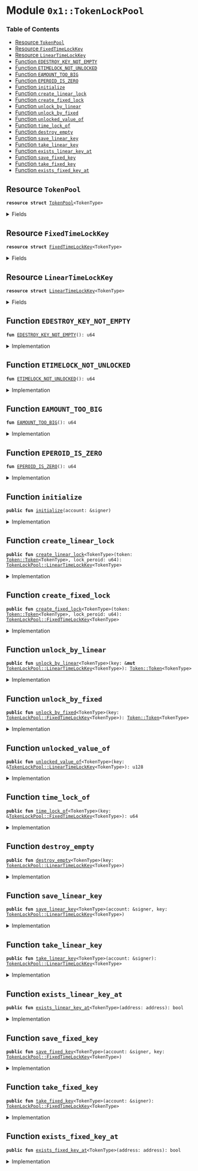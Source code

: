 
<a name="0x1_TokenLockPool"></a>

# Module `0x1::TokenLockPool`

### Table of Contents

-  [Resource `TokenPool`](#0x1_TokenLockPool_TokenPool)
-  [Resource `FixedTimeLockKey`](#0x1_TokenLockPool_FixedTimeLockKey)
-  [Resource `LinearTimeLockKey`](#0x1_TokenLockPool_LinearTimeLockKey)
-  [Function `EDESTROY_KEY_NOT_EMPTY`](#0x1_TokenLockPool_EDESTROY_KEY_NOT_EMPTY)
-  [Function `ETIMELOCK_NOT_UNLOCKED`](#0x1_TokenLockPool_ETIMELOCK_NOT_UNLOCKED)
-  [Function `EAMOUNT_TOO_BIG`](#0x1_TokenLockPool_EAMOUNT_TOO_BIG)
-  [Function `EPEROID_IS_ZERO`](#0x1_TokenLockPool_EPEROID_IS_ZERO)
-  [Function `initialize`](#0x1_TokenLockPool_initialize)
-  [Function `create_linear_lock`](#0x1_TokenLockPool_create_linear_lock)
-  [Function `create_fixed_lock`](#0x1_TokenLockPool_create_fixed_lock)
-  [Function `unlock_by_linear`](#0x1_TokenLockPool_unlock_by_linear)
-  [Function `unlock_by_fixed`](#0x1_TokenLockPool_unlock_by_fixed)
-  [Function `unlocked_value_of`](#0x1_TokenLockPool_unlocked_value_of)
-  [Function `time_lock_of`](#0x1_TokenLockPool_time_lock_of)
-  [Function `destroy_empty`](#0x1_TokenLockPool_destroy_empty)
-  [Function `save_linear_key`](#0x1_TokenLockPool_save_linear_key)
-  [Function `take_linear_key`](#0x1_TokenLockPool_take_linear_key)
-  [Function `exists_linear_key_at`](#0x1_TokenLockPool_exists_linear_key_at)
-  [Function `save_fixed_key`](#0x1_TokenLockPool_save_fixed_key)
-  [Function `take_fixed_key`](#0x1_TokenLockPool_take_fixed_key)
-  [Function `exists_fixed_key_at`](#0x1_TokenLockPool_exists_fixed_key_at)



<a name="0x1_TokenLockPool_TokenPool"></a>

## Resource `TokenPool`



<pre><code><b>resource</b> <b>struct</b> <a href="#0x1_TokenLockPool_TokenPool">TokenPool</a>&lt;TokenType&gt;
</code></pre>



<details>
<summary>Fields</summary>


<dl>
<dt>
<code>token: <a href="Token.md#0x1_Token_Token">Token::Token</a>&lt;TokenType&gt;</code>
</dt>
<dd>

</dd>
</dl>


</details>

<a name="0x1_TokenLockPool_FixedTimeLockKey"></a>

## Resource `FixedTimeLockKey`



<pre><code><b>resource</b> <b>struct</b> <a href="#0x1_TokenLockPool_FixedTimeLockKey">FixedTimeLockKey</a>&lt;TokenType&gt;
</code></pre>



<details>
<summary>Fields</summary>


<dl>
<dt>
<code>origin: u128</code>
</dt>
<dd>

</dd>
<dt>
<code>time_lock: u64</code>
</dt>
<dd>

</dd>
</dl>


</details>

<a name="0x1_TokenLockPool_LinearTimeLockKey"></a>

## Resource `LinearTimeLockKey`



<pre><code><b>resource</b> <b>struct</b> <a href="#0x1_TokenLockPool_LinearTimeLockKey">LinearTimeLockKey</a>&lt;TokenType&gt;
</code></pre>



<details>
<summary>Fields</summary>


<dl>
<dt>
<code>origin: u128</code>
</dt>
<dd>

</dd>
<dt>
<code>taked: u128</code>
</dt>
<dd>

</dd>
<dt>
<code>lock_time: u64</code>
</dt>
<dd>

</dd>
<dt>
<code>lock_peroid: u64</code>
</dt>
<dd>

</dd>
</dl>


</details>

<a name="0x1_TokenLockPool_EDESTROY_KEY_NOT_EMPTY"></a>

## Function `EDESTROY_KEY_NOT_EMPTY`



<pre><code><b>fun</b> <a href="#0x1_TokenLockPool_EDESTROY_KEY_NOT_EMPTY">EDESTROY_KEY_NOT_EMPTY</a>(): u64
</code></pre>



<details>
<summary>Implementation</summary>


<pre><code><b>fun</b> <a href="#0x1_TokenLockPool_EDESTROY_KEY_NOT_EMPTY">EDESTROY_KEY_NOT_EMPTY</a>(): u64 {
    <a href="ErrorCode.md#0x1_ErrorCode_ECODE_BASE">ErrorCode::ECODE_BASE</a>() + 1
}
</code></pre>



</details>

<a name="0x1_TokenLockPool_ETIMELOCK_NOT_UNLOCKED"></a>

## Function `ETIMELOCK_NOT_UNLOCKED`



<pre><code><b>fun</b> <a href="#0x1_TokenLockPool_ETIMELOCK_NOT_UNLOCKED">ETIMELOCK_NOT_UNLOCKED</a>(): u64
</code></pre>



<details>
<summary>Implementation</summary>


<pre><code><b>fun</b> <a href="#0x1_TokenLockPool_ETIMELOCK_NOT_UNLOCKED">ETIMELOCK_NOT_UNLOCKED</a>(): u64 {
    <a href="ErrorCode.md#0x1_ErrorCode_ECODE_BASE">ErrorCode::ECODE_BASE</a>() + 2
}
</code></pre>



</details>

<a name="0x1_TokenLockPool_EAMOUNT_TOO_BIG"></a>

## Function `EAMOUNT_TOO_BIG`



<pre><code><b>fun</b> <a href="#0x1_TokenLockPool_EAMOUNT_TOO_BIG">EAMOUNT_TOO_BIG</a>(): u64
</code></pre>



<details>
<summary>Implementation</summary>


<pre><code><b>fun</b> <a href="#0x1_TokenLockPool_EAMOUNT_TOO_BIG">EAMOUNT_TOO_BIG</a>(): u64 {
    <a href="ErrorCode.md#0x1_ErrorCode_ECODE_BASE">ErrorCode::ECODE_BASE</a>() + 3
}
</code></pre>



</details>

<a name="0x1_TokenLockPool_EPEROID_IS_ZERO"></a>

## Function `EPEROID_IS_ZERO`



<pre><code><b>fun</b> <a href="#0x1_TokenLockPool_EPEROID_IS_ZERO">EPEROID_IS_ZERO</a>(): u64
</code></pre>



<details>
<summary>Implementation</summary>


<pre><code><b>fun</b> <a href="#0x1_TokenLockPool_EPEROID_IS_ZERO">EPEROID_IS_ZERO</a>(): u64 {
    <a href="ErrorCode.md#0x1_ErrorCode_ECODE_BASE">ErrorCode::ECODE_BASE</a>() + 4
}
</code></pre>



</details>

<a name="0x1_TokenLockPool_initialize"></a>

## Function `initialize`



<pre><code><b>public</b> <b>fun</b> <a href="#0x1_TokenLockPool_initialize">initialize</a>(account: &signer)
</code></pre>



<details>
<summary>Implementation</summary>


<pre><code><b>public</b> <b>fun</b> <a href="#0x1_TokenLockPool_initialize">initialize</a>(account: &signer) {
    <b>assert</b>(<a href="Timestamp.md#0x1_Timestamp_is_genesis">Timestamp::is_genesis</a>(), <a href="ErrorCode.md#0x1_ErrorCode_ENOT_GENESIS">ErrorCode::ENOT_GENESIS</a>());
    <b>assert</b>(<a href="Signer.md#0x1_Signer_address_of">Signer::address_of</a>(account) == <a href="CoreAddresses.md#0x1_CoreAddresses_GENESIS_ADDRESS">CoreAddresses::GENESIS_ADDRESS</a>(), <a href="ErrorCode.md#0x1_ErrorCode_ENOT_GENESIS_ACCOUNT">ErrorCode::ENOT_GENESIS_ACCOUNT</a>());
    <b>let</b> token_pool = <a href="#0x1_TokenLockPool_TokenPool">TokenPool</a>&lt;<a href="STC.md#0x1_STC">STC</a>&gt; { token: <a href="Token.md#0x1_Token_zero">Token::zero</a>() };
    move_to(account, token_pool);
    //TODO how <b>to</b> init other token's pool.
}
</code></pre>



</details>

<a name="0x1_TokenLockPool_create_linear_lock"></a>

## Function `create_linear_lock`



<pre><code><b>public</b> <b>fun</b> <a href="#0x1_TokenLockPool_create_linear_lock">create_linear_lock</a>&lt;TokenType&gt;(token: <a href="Token.md#0x1_Token_Token">Token::Token</a>&lt;TokenType&gt;, lock_peroid: u64): <a href="#0x1_TokenLockPool_LinearTimeLockKey">TokenLockPool::LinearTimeLockKey</a>&lt;TokenType&gt;
</code></pre>



<details>
<summary>Implementation</summary>


<pre><code><b>public</b> <b>fun</b> <a href="#0x1_TokenLockPool_create_linear_lock">create_linear_lock</a>&lt;TokenType&gt;(token: <a href="Token.md#0x1_Token">Token</a>&lt;TokenType&gt;, lock_peroid: u64): <a href="#0x1_TokenLockPool_LinearTimeLockKey">LinearTimeLockKey</a>&lt;TokenType&gt; <b>acquires</b> <a href="#0x1_TokenLockPool_TokenPool">TokenPool</a> {
    <b>assert</b>(lock_peroid &gt; 0, <a href="#0x1_TokenLockPool_EPEROID_IS_ZERO">EPEROID_IS_ZERO</a>());
    <b>let</b> lock_time = <a href="Timestamp.md#0x1_Timestamp_now_seconds">Timestamp::now_seconds</a>();
    <b>let</b> origin = <a href="Token.md#0x1_Token_share">Token::share</a>(&token);
    <b>let</b> token_pool = borrow_global_mut&lt;<a href="#0x1_TokenLockPool_TokenPool">TokenPool</a>&lt;TokenType&gt;&gt;(<a href="CoreAddresses.md#0x1_CoreAddresses_GENESIS_ADDRESS">CoreAddresses::GENESIS_ADDRESS</a>());
    <a href="Token.md#0x1_Token_deposit">Token::deposit</a>(&<b>mut</b> token_pool.token, token);
    <a href="#0x1_TokenLockPool_LinearTimeLockKey">LinearTimeLockKey</a>&lt;TokenType&gt; {
        origin,
        taked: 0,
        lock_time,
        lock_peroid
    }
}
</code></pre>



</details>

<a name="0x1_TokenLockPool_create_fixed_lock"></a>

## Function `create_fixed_lock`



<pre><code><b>public</b> <b>fun</b> <a href="#0x1_TokenLockPool_create_fixed_lock">create_fixed_lock</a>&lt;TokenType&gt;(token: <a href="Token.md#0x1_Token_Token">Token::Token</a>&lt;TokenType&gt;, lock_peroid: u64): <a href="#0x1_TokenLockPool_FixedTimeLockKey">TokenLockPool::FixedTimeLockKey</a>&lt;TokenType&gt;
</code></pre>



<details>
<summary>Implementation</summary>


<pre><code><b>public</b> <b>fun</b> <a href="#0x1_TokenLockPool_create_fixed_lock">create_fixed_lock</a>&lt;TokenType&gt;(token: <a href="Token.md#0x1_Token">Token</a>&lt;TokenType&gt;, lock_peroid: u64): <a href="#0x1_TokenLockPool_FixedTimeLockKey">FixedTimeLockKey</a>&lt;TokenType&gt; <b>acquires</b> <a href="#0x1_TokenLockPool_TokenPool">TokenPool</a> {
    <b>assert</b>(lock_peroid &gt; 0, <a href="#0x1_TokenLockPool_EPEROID_IS_ZERO">EPEROID_IS_ZERO</a>());
    <b>let</b> now = <a href="Timestamp.md#0x1_Timestamp_now_seconds">Timestamp::now_seconds</a>();
    <b>let</b> origin = <a href="Token.md#0x1_Token_share">Token::share</a>(&token);
    <b>let</b> time_lock = now + lock_peroid;
    <b>let</b> token_pool = borrow_global_mut&lt;<a href="#0x1_TokenLockPool_TokenPool">TokenPool</a>&lt;TokenType&gt;&gt;(<a href="CoreAddresses.md#0x1_CoreAddresses_GENESIS_ADDRESS">CoreAddresses::GENESIS_ADDRESS</a>());
    <a href="Token.md#0x1_Token_deposit">Token::deposit</a>(&<b>mut</b> token_pool.token, token);
    <a href="#0x1_TokenLockPool_FixedTimeLockKey">FixedTimeLockKey</a>&lt;TokenType&gt; {
        origin,
        time_lock,
    }
}
</code></pre>



</details>

<a name="0x1_TokenLockPool_unlock_by_linear"></a>

## Function `unlock_by_linear`



<pre><code><b>public</b> <b>fun</b> <a href="#0x1_TokenLockPool_unlock_by_linear">unlock_by_linear</a>&lt;TokenType&gt;(key: &<b>mut</b> <a href="#0x1_TokenLockPool_LinearTimeLockKey">TokenLockPool::LinearTimeLockKey</a>&lt;TokenType&gt;): <a href="Token.md#0x1_Token_Token">Token::Token</a>&lt;TokenType&gt;
</code></pre>



<details>
<summary>Implementation</summary>


<pre><code><b>public</b> <b>fun</b> <a href="#0x1_TokenLockPool_unlock_by_linear">unlock_by_linear</a>&lt;TokenType&gt;(key: &<b>mut</b> <a href="#0x1_TokenLockPool_LinearTimeLockKey">LinearTimeLockKey</a>&lt;TokenType&gt;): <a href="Token.md#0x1_Token">Token</a>&lt;TokenType&gt; <b>acquires</b> <a href="#0x1_TokenLockPool_TokenPool">TokenPool</a> {
    <b>let</b> value = <a href="#0x1_TokenLockPool_unlocked_value_of">unlocked_value_of</a>(key);
    <b>assert</b>(value &gt; 0, <a href="#0x1_TokenLockPool_ETIMELOCK_NOT_UNLOCKED">ETIMELOCK_NOT_UNLOCKED</a>());
    <b>let</b> token_pool = borrow_global_mut&lt;<a href="#0x1_TokenLockPool_TokenPool">TokenPool</a>&lt;TokenType&gt;&gt;(<a href="CoreAddresses.md#0x1_CoreAddresses_GENESIS_ADDRESS">CoreAddresses::GENESIS_ADDRESS</a>());
    <b>let</b> token = <a href="Token.md#0x1_Token_withdraw_share">Token::withdraw_share</a>(&<b>mut</b> token_pool.token, value);
    key.taked = key.taked + value;
    token
}
</code></pre>



</details>

<a name="0x1_TokenLockPool_unlock_by_fixed"></a>

## Function `unlock_by_fixed`



<pre><code><b>public</b> <b>fun</b> <a href="#0x1_TokenLockPool_unlock_by_fixed">unlock_by_fixed</a>&lt;TokenType&gt;(key: <a href="#0x1_TokenLockPool_FixedTimeLockKey">TokenLockPool::FixedTimeLockKey</a>&lt;TokenType&gt;): <a href="Token.md#0x1_Token_Token">Token::Token</a>&lt;TokenType&gt;
</code></pre>



<details>
<summary>Implementation</summary>


<pre><code><b>public</b> <b>fun</b> <a href="#0x1_TokenLockPool_unlock_by_fixed">unlock_by_fixed</a>&lt;TokenType&gt;(key: <a href="#0x1_TokenLockPool_FixedTimeLockKey">FixedTimeLockKey</a>&lt;TokenType&gt;): <a href="Token.md#0x1_Token">Token</a>&lt;TokenType&gt;  <b>acquires</b> <a href="#0x1_TokenLockPool_TokenPool">TokenPool</a> {
    <b>let</b> now = <a href="Timestamp.md#0x1_Timestamp_now_seconds">Timestamp::now_seconds</a>();
    <b>assert</b>(now &gt;= key.time_lock, <a href="#0x1_TokenLockPool_ETIMELOCK_NOT_UNLOCKED">ETIMELOCK_NOT_UNLOCKED</a>());
    <b>let</b> token_pool = borrow_global_mut&lt;<a href="#0x1_TokenLockPool_TokenPool">TokenPool</a>&lt;TokenType&gt;&gt;(<a href="CoreAddresses.md#0x1_CoreAddresses_GENESIS_ADDRESS">CoreAddresses::GENESIS_ADDRESS</a>());
    <b>let</b> token = <a href="Token.md#0x1_Token_withdraw_share">Token::withdraw_share</a>(&<b>mut</b> token_pool.token, key.origin);
    <b>let</b> <a href="#0x1_TokenLockPool_FixedTimeLockKey">FixedTimeLockKey</a> { origin: _, time_lock: _ } = key;
    token
}
</code></pre>



</details>

<a name="0x1_TokenLockPool_unlocked_value_of"></a>

## Function `unlocked_value_of`



<pre><code><b>public</b> <b>fun</b> <a href="#0x1_TokenLockPool_unlocked_value_of">unlocked_value_of</a>&lt;TokenType&gt;(key: &<a href="#0x1_TokenLockPool_LinearTimeLockKey">TokenLockPool::LinearTimeLockKey</a>&lt;TokenType&gt;): u128
</code></pre>



<details>
<summary>Implementation</summary>


<pre><code><b>public</b> <b>fun</b> <a href="#0x1_TokenLockPool_unlocked_value_of">unlocked_value_of</a>&lt;TokenType&gt;(key: &<a href="#0x1_TokenLockPool_LinearTimeLockKey">LinearTimeLockKey</a>&lt;TokenType&gt;): u128 {
    <b>let</b> now = <a href="Timestamp.md#0x1_Timestamp_now_seconds">Timestamp::now_seconds</a>();
    <b>let</b> elapsed_time = now - key.lock_time;
    <b>if</b> (elapsed_time &gt;= key.lock_peroid) {
        <b>return</b> key.origin - key.taked
    }<b>else</b> {
        //for avoid overflow
        <b>if</b> (key.origin &gt; (key.lock_peroid <b>as</b> u128)) {
            key.origin / (key.lock_peroid <b>as</b> u128) * (elapsed_time <b>as</b> u128) - key.taked
        }<b>else</b> {
            key.origin * (elapsed_time <b>as</b> u128) / (key.lock_peroid <b>as</b> u128) - key.taked
        }
    }
}
</code></pre>



</details>

<a name="0x1_TokenLockPool_time_lock_of"></a>

## Function `time_lock_of`



<pre><code><b>public</b> <b>fun</b> <a href="#0x1_TokenLockPool_time_lock_of">time_lock_of</a>&lt;TokenType&gt;(key: &<a href="#0x1_TokenLockPool_FixedTimeLockKey">TokenLockPool::FixedTimeLockKey</a>&lt;TokenType&gt;): u64
</code></pre>



<details>
<summary>Implementation</summary>


<pre><code><b>public</b> <b>fun</b> <a href="#0x1_TokenLockPool_time_lock_of">time_lock_of</a>&lt;TokenType&gt;(key: &<a href="#0x1_TokenLockPool_FixedTimeLockKey">FixedTimeLockKey</a>&lt;TokenType&gt;): u64 {
    key.time_lock
}
</code></pre>



</details>

<a name="0x1_TokenLockPool_destroy_empty"></a>

## Function `destroy_empty`



<pre><code><b>public</b> <b>fun</b> <a href="#0x1_TokenLockPool_destroy_empty">destroy_empty</a>&lt;TokenType&gt;(key: <a href="#0x1_TokenLockPool_LinearTimeLockKey">TokenLockPool::LinearTimeLockKey</a>&lt;TokenType&gt;)
</code></pre>



<details>
<summary>Implementation</summary>


<pre><code><b>public</b> <b>fun</b> <a href="#0x1_TokenLockPool_destroy_empty">destroy_empty</a>&lt;TokenType&gt;(key: <a href="#0x1_TokenLockPool_LinearTimeLockKey">LinearTimeLockKey</a>&lt;TokenType&gt;) {
    <b>let</b> <a href="#0x1_TokenLockPool_LinearTimeLockKey">LinearTimeLockKey</a>&lt;TokenType&gt; { origin, taked, lock_time: _, lock_peroid: _ } = key;
    <b>assert</b>(origin == taked, <a href="#0x1_TokenLockPool_EDESTROY_KEY_NOT_EMPTY">EDESTROY_KEY_NOT_EMPTY</a>());
}
</code></pre>



</details>

<a name="0x1_TokenLockPool_save_linear_key"></a>

## Function `save_linear_key`



<pre><code><b>public</b> <b>fun</b> <a href="#0x1_TokenLockPool_save_linear_key">save_linear_key</a>&lt;TokenType&gt;(account: &signer, key: <a href="#0x1_TokenLockPool_LinearTimeLockKey">TokenLockPool::LinearTimeLockKey</a>&lt;TokenType&gt;)
</code></pre>



<details>
<summary>Implementation</summary>


<pre><code><b>public</b> <b>fun</b> <a href="#0x1_TokenLockPool_save_linear_key">save_linear_key</a>&lt;TokenType&gt;(account: &signer, key: <a href="#0x1_TokenLockPool_LinearTimeLockKey">LinearTimeLockKey</a>&lt;TokenType&gt;) {
    move_to(account, key);
}
</code></pre>



</details>

<a name="0x1_TokenLockPool_take_linear_key"></a>

## Function `take_linear_key`



<pre><code><b>public</b> <b>fun</b> <a href="#0x1_TokenLockPool_take_linear_key">take_linear_key</a>&lt;TokenType&gt;(account: &signer): <a href="#0x1_TokenLockPool_LinearTimeLockKey">TokenLockPool::LinearTimeLockKey</a>&lt;TokenType&gt;
</code></pre>



<details>
<summary>Implementation</summary>


<pre><code><b>public</b> <b>fun</b> <a href="#0x1_TokenLockPool_take_linear_key">take_linear_key</a>&lt;TokenType&gt;(account: &signer): <a href="#0x1_TokenLockPool_LinearTimeLockKey">LinearTimeLockKey</a>&lt;TokenType&gt; <b>acquires</b> <a href="#0x1_TokenLockPool_LinearTimeLockKey">LinearTimeLockKey</a> {
    move_from&lt;<a href="#0x1_TokenLockPool_LinearTimeLockKey">LinearTimeLockKey</a>&lt;TokenType&gt;&gt;(<a href="Signer.md#0x1_Signer_address_of">Signer::address_of</a>(account))
}
</code></pre>



</details>

<a name="0x1_TokenLockPool_exists_linear_key_at"></a>

## Function `exists_linear_key_at`



<pre><code><b>public</b> <b>fun</b> <a href="#0x1_TokenLockPool_exists_linear_key_at">exists_linear_key_at</a>&lt;TokenType&gt;(address: address): bool
</code></pre>



<details>
<summary>Implementation</summary>


<pre><code><b>public</b> <b>fun</b> <a href="#0x1_TokenLockPool_exists_linear_key_at">exists_linear_key_at</a>&lt;TokenType&gt;(address: address): bool {
    exists&lt;<a href="#0x1_TokenLockPool_LinearTimeLockKey">LinearTimeLockKey</a>&lt;TokenType&gt;&gt;(address)
}
</code></pre>



</details>

<a name="0x1_TokenLockPool_save_fixed_key"></a>

## Function `save_fixed_key`



<pre><code><b>public</b> <b>fun</b> <a href="#0x1_TokenLockPool_save_fixed_key">save_fixed_key</a>&lt;TokenType&gt;(account: &signer, key: <a href="#0x1_TokenLockPool_FixedTimeLockKey">TokenLockPool::FixedTimeLockKey</a>&lt;TokenType&gt;)
</code></pre>



<details>
<summary>Implementation</summary>


<pre><code><b>public</b> <b>fun</b> <a href="#0x1_TokenLockPool_save_fixed_key">save_fixed_key</a>&lt;TokenType&gt;(account: &signer, key: <a href="#0x1_TokenLockPool_FixedTimeLockKey">FixedTimeLockKey</a>&lt;TokenType&gt;) {
    move_to(account, key);
}
</code></pre>



</details>

<a name="0x1_TokenLockPool_take_fixed_key"></a>

## Function `take_fixed_key`



<pre><code><b>public</b> <b>fun</b> <a href="#0x1_TokenLockPool_take_fixed_key">take_fixed_key</a>&lt;TokenType&gt;(account: &signer): <a href="#0x1_TokenLockPool_FixedTimeLockKey">TokenLockPool::FixedTimeLockKey</a>&lt;TokenType&gt;
</code></pre>



<details>
<summary>Implementation</summary>


<pre><code><b>public</b> <b>fun</b> <a href="#0x1_TokenLockPool_take_fixed_key">take_fixed_key</a>&lt;TokenType&gt;(account: &signer): <a href="#0x1_TokenLockPool_FixedTimeLockKey">FixedTimeLockKey</a>&lt;TokenType&gt; <b>acquires</b> <a href="#0x1_TokenLockPool_FixedTimeLockKey">FixedTimeLockKey</a> {
    move_from&lt;<a href="#0x1_TokenLockPool_FixedTimeLockKey">FixedTimeLockKey</a>&lt;TokenType&gt;&gt;(<a href="Signer.md#0x1_Signer_address_of">Signer::address_of</a>(account))
}
</code></pre>



</details>

<a name="0x1_TokenLockPool_exists_fixed_key_at"></a>

## Function `exists_fixed_key_at`



<pre><code><b>public</b> <b>fun</b> <a href="#0x1_TokenLockPool_exists_fixed_key_at">exists_fixed_key_at</a>&lt;TokenType&gt;(address: address): bool
</code></pre>



<details>
<summary>Implementation</summary>


<pre><code><b>public</b> <b>fun</b> <a href="#0x1_TokenLockPool_exists_fixed_key_at">exists_fixed_key_at</a>&lt;TokenType&gt;(address: address): bool {
    exists&lt;<a href="#0x1_TokenLockPool_FixedTimeLockKey">FixedTimeLockKey</a>&lt;TokenType&gt;&gt;(address)
}
</code></pre>



</details>
